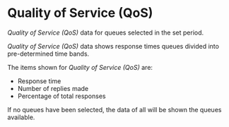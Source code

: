 # Quality of Service (QoS)
  
*Quality of Service (QoS)* data for queues
selected in the set period.
  
*Quality of Service (QoS)* data shows response times
queues divided into pre-determined time bands.

The items shown for *Quality of Service (QoS)* are:
 
- Response time
- Number of replies made
- Percentage of total responses

If no queues have been selected, the data of all will be shown
the queues available.
